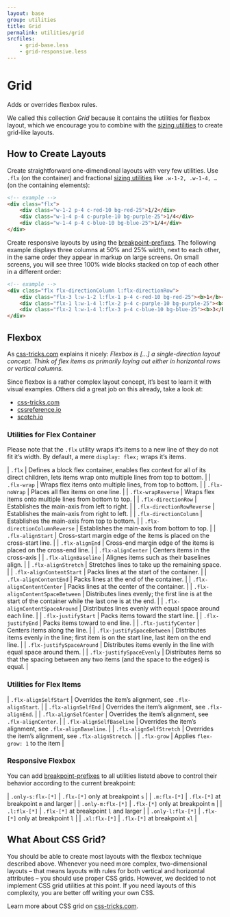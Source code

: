 ```yaml
---
layout: base
group: utilities
title: Grid
permalink: utilities/grid
srcfiles:
    - grid-base.less
    - grid-responsive.less
---
```


# Grid

<p class="intro">Adds or overrides flexbox rules.</p>

<p class="hint">We called this collection <i>Grid</i> because it contains the utilities for flexbox layout, which we encourage you to combine with the <a href="sizing.html">sizing utilities</a> to create grid-like layouts.</p>

## How to Create Layouts

Create straightforward one-dimendional layouts with very few utilities. Use `.flx` (on the container) and fractional [sizing utilities](sizing.html) like `.w-1-2, .w-1-4, …` (on the containing elements):

```html
<!-- example -->
<div class="flx">
    <div class="w-1-2 p-4 c-red-10 bg-red-25">1/2</div>
    <div class="w-1-4 p-4 c-purple-10 bg-purple-25">1/4</div>
    <div class="w-1-4 p-4 c-blue-10 bg-blue-25">1/4</div>
</div>
```

Create responsive layouts by using the [breakpoint-prefixes](#responsive-flexbox). The following example displays three columns at 50% and 25% width, next to each other, in the same order they appear in markup on large screens. On small screens, you will see three 100% wide blocks stacked on top of each other in a different order:

```html
<!-- example -->
<div class="flx flx-directionColumn l:flx-directionRow">
    <div class="flx-3 l:w-1-2 l:flx-1 p-4 c-red-10 bg-red-25"><b>1</b></div>
    <div class="flx-1 l:w-1-4 l:flx-2 p-4 c-purple-10 bg-purple-25"><b>2</b></div>
    <div class="flx-2 l:w-1-4 l:flx-3 p-4 c-blue-10 bg-blue-25"><b>3</b></div>
</div>
```

## Flexbox

As [css-tricks.com](https://css-tricks.com) explains it nicely: *Flexbox is […] a single-direction layout concept. Think of flex items as primarily laying out either in horizontal rows or vertical columns.*

Since flexbox is a rather complex layout concept, it’s best to learn it with visual examples. Others did a great job on this already, take a look at:

* [css-tricks.com](https://css-tricks.com/snippets/css/a-guide-to-flexbox/)
* [cssreference.io](http://cssreference.io/flexbox/)
* [scotch.io](https://scotch.io/tutorials/a-visual-guide-to-css3-flexbox-properties)

### Utilities for Flex Container

<p class="hint hint--primary">Please note that the <code>.flx</code> utility wraps it’s items to a new line of they do not fit it’s width. By default, a mere <code>display: flex;</code> wraps it’s items.</p>

| `.flx`                          | Defines a block flex container, enables flex context for all of its direct children, lets items wrap onto multiple lines from top to bottom. |
| `.flx-wrap`                     | Wraps flex items onto multiple lines, from top to bottom. |
| `.flx-noWrap`                   | Places all flex items on one line. |
| `.flx-wrapReverse`              | Wraps flex items onto multiple lines from bottom to top. |
| `.flx-directionRow`             | Establishes the main-axis from left to right. |
| `.flx-directionRowReverse`      | Establishes the main-axis from right to left. |
| `.flx-directionColumn`          | Establishes the main-axis from top to bottom. |
| `.flx-directionColumnReverse`   | Establishes the main-axis from bottom to top. |
| `.flx-alignStart`               | Cross-start margin edge of the items is placed on the cross-start line. |
| `.flx-alignEnd`                 | Cross-end margin edge of the items is placed on the cross-end line. |
| `.flx-alignCenter`              | Centers items in the cross-axis |
| `.flx-alignBaseline`            | Alignes items such as their baselines align. |
| `.flx-alignStretch`             | Stretches lines to take up the remaining space. |
| `.flx-alignContentStart`        | Packs lines at the start of the container. |
| `.flx-alignContentEnd`          | Packs lines at the end of the container. |
| `.flx-alignContentCenter`       | Packs lines at the center of the container. |
| `.flx-alignContentSpaceBetween` | Distributes lines evenly; the first line is at the start of the container while the last one is at the end. |
| `.flx-alignContentSpaceAround`  | Distributes lines evenly with equal space around each line. |
| `.flx-justifyStart`             | Packs items toward the start line. |
| `.flx-justifyEnd`               | Packs items toward to end line. |
| `.flx-justifyCenter`            | Centers items along the line. |
| `.flx-justifySpaceBetween`      | Distributes items evenly in the line; first item is on the start line, last item on the end line. |
| `.flx-justifySpaceAround`       | Distributes items evenly in the line with equal space around them. |
| `.flx-justifySpaceEvenly`       | Distributes items so that the spacing between any two items (and the space to the edges) is equal. |

### Utilities for Flex Items

| `.flx-alignSelfStart`           | Overrides the item’s alignment, see `.flx-alignStart`.    |
| `.flx-alignSelfEnd`             | Overrides the item’s alignment, see `.flx-alignEnd`.      |
| `.flx-alignSelfCenter`          | Overrides the item’s alignment, see `.flx-alignCenter`.   |
| `.flx-alignSelfBaseline`        | Overrides the item’s alignment, see `.flx-alignBaseline`. |
| `.flx-alignSelfStretch`         | Overrides the item’s alignment, see `.flx-alignStretch`.  |
| `.flx-grow`                     | Applies `flex-grow: 1` to the item                        |

### Responsive Flexbox

You can add [breakpoint-prefixes]() to all utilities listetd above to control their behavior according to the current breakpoint:

| `.only-s:flx-[*]` | `.flx-[*]` only at breakpoint `s`       |
| `.m:flx-[*]`      | `.flx-[*]` at breakpoint `m` and larger |
| `.only-m:flx-[*]` | `.flx-[*]` only at breakpoint `m`       |
| `.l:flx-[*]`      | `.flx-[*]` at breakpoint `l` and larger |
| `.only-l:flx-[*]` | `.flx-[*]` only at breakpoint `l`       |
| `.xl:flx-[*]`     | `.flx-[*]` at breakpoint `xl`           |

## What About CSS Grid?

You should be able to create most layouts with the flexbox technique described above. Whenever you need more complex, two-dimensional layouts – that means layouts with rules for both vertical and horizontal attributes – you should use proper CSS grids. However, we decided to not implement CSS grid utilities at this point. If you need layouts of this complexity, you are better off writing your own CSS.

Learn more about CSS grid on [css-tricks.com](https://css-tricks.com/snippets/css/complete-guide-grid/).